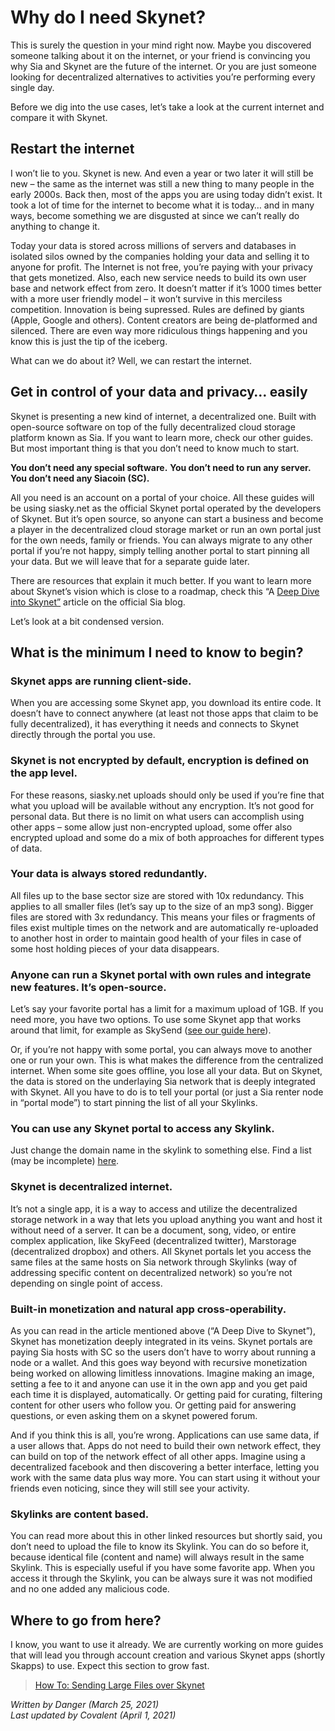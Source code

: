 # Why do I need Skynet?
This is surely the question in your mind right now. Maybe you discovered someone talking about it on the internet, or your friend is convincing you why Sia and Skynet are the future of the internet. Or you are just someone looking for decentralized alternatives to activities you’re performing every single day.

Before we dig into the use cases, let’s take a look at the current internet and compare it with Skynet.

## Restart the internet
I won’t lie to you. Skynet is new. And even a year or two later it will still be new – the same as the internet was still a new thing to many people in the early 2000s. Back then, most of the apps you are using today didn’t exist. It took a lot of time for the internet to become what it is today… and in many ways, become something we are disgusted at since we can’t really do anything to change it.

Today your data is stored across millions of servers and databases in isolated silos owned by the companies holding your data and selling it to anyone for profit. The Internet is not free, you’re paying with your privacy that gets monetized. Also, each new service needs to build its own user base and network effect from zero. It doesn’t matter if it’s 1000 times better with a more user friendly model – it won’t survive in this merciless competition. Innovation is being supressed. Rules are defined by giants (Apple, Google and others). Content creators are being de-platformed and silenced. There are even way more ridiculous things happening and you know this is just the tip of the iceberg.

What can we do about it? Well, we can restart the internet.

## Get in control of your data and privacy… easily
Skynet is presenting a new kind of internet, a decentralized one. Built with open-source software on top of the fully decentralized cloud storage platform known as Sia. If you want to learn more, check our other guides. But most important thing is that you don’t need to know much to start.

**You don’t need any special software.**
**You don’t need to run any server.**
**You don’t need any Siacoin (SC).**

All you need is an account on a portal of your choice. All these guides will be using siasky.net as the official Skynet portal operated by the developers of Skynet. But it’s open source, so anyone can start a business and become a player in the decentralized cloud storage market or run an own portal just for the own needs, family or friends. You can always migrate to any other portal if you’re not happy, simply telling another portal to start pinning all your data. But we will leave that for a separate guide later.

There are resources that explain it much better. If you want to learn more about Skynet’s vision which is close to a roadmap, check this “A [Deep Dive into Skynet”](https://blog.sia.tech/a-deep-dive-into-skynet-a0fa037feea) article on the official Sia blog.

Let’s look at a bit condensed version.

## What is the minimum I need to know to begin?
### Skynet apps are running client-side.
When you are accessing some Skynet app, you download its entire code. It doesn’t have to connect anywhere (at least not those apps that claim to be fully decentralized), it has everything it needs and connects to Skynet directly through the portal you use.

### Skynet is not encrypted by default, encryption is defined on the app level.
For these reasons, siasky.net uploads should only be used if you’re fine that what you upload will be available without any encryption. It’s not good for personal data. But there is no limit on what users can accomplish using other apps – some allow just non-encrypted upload, some offer also encrypted upload and some do a mix of both approaches for different types of data.

### Your data is always stored redundantly.
All files up to the base sector size are stored with 10x redundancy. This applies to all smaller files (let’s say up to the size of an mp3 song). Bigger files are stored with 3x redundancy. This means your files or fragments of files exist multiple times on the network and are automatically re-uploaded to another host in order to maintain good health of your files in case of some host holding pieces of your data disappears.

### Anyone can run a Skynet portal with own rules and integrate new features. It’s open-source.
Let’s say your favorite portal has a limit for a maximum upload of 1GB. If you need more, you have two options. To use some Skynet app that works around that limit, for example as SkySend ([see our guide here](/skynet-for-users/sending-files-over-skynet/index.html)).

Or, if you’re not happy with some portal, you can always move to another one or run your own. This is what makes the difference from the centralized internet. When some site goes offline, you lose all your data. But on Skynet, the data is stored on the underlaying Sia network that is deeply integrated with Skynet. All you have to do is to tell your portal (or just a Sia renter node in “portal mode”) to start pinning the list of all your Skylinks.

### You can use any Skynet portal to access any Skylink.
Just change the domain name in the skylink to something else. Find a list (may be incomplete) [here](/skynet/portals/index.html).

### Skynet is decentralized internet.
It’s not a single app, it is a way to access and utilize the decentralized storage network in a way that lets you upload anything you want and host it without need of a server. It can be a document, song, video, or entire complex application, like SkyFeed (decentralized twitter), Marstorage (decentralized dropbox) and others. All Skynet portals let you access the same files at the same hosts on Sia network through Skylinks (way of addressing specific content on decentralized network) so you’re not depending on single point of access.

### Built-in monetization and natural app cross-operability.
As you can read in the article mentioned above (“A Deep Dive to Skynet”), Skynet has monetization deeply integrated in its veins. Skynet portals are paying Sia hosts with SC so the users don’t have to worry about running a node or a wallet. And this goes way beyond with recursive monetization being worked on allowing limitless innovations. Imagine making an image, setting a fee to it and anyone can use it in the own app and you get paid each time it is displayed, automatically. Or getting paid for curating, filtering content for other users who follow you. Or getting paid for answering questions, or even asking them on a skynet powered forum.

And if you think this is all, you’re wrong. Applications can use same data, if a user allows that. Apps do not need to build their own network effect, they can build on top of the network effect of all other apps. Imagine using a decentralized facebook and then discovering a better interface, letting you work with the same data plus way more. You can start using it without your friends even noticing, since they will still see your activity.

### Skylinks are content based.
You can read more about this in other linked resources but shortly said, you don’t need to upload the file to know its Skylink. You can do so before it, because identical file (content and name) will always result in the same Skylink. This is especially useful if you have some favorite app. When you access it through the Skylink, you can be always sure it was not modified and no one added any malicious code.

## Where to go from here?
I know, you want to use it already. We are currently working on more guides that will lead you through account creation and various Skynet apps (shortly Skapps) to use. Expect this section to grow fast.

> [How To: Sending Large Files over Skynet](/skynet-for-users/sending-files-over-skynet/index.html)


*Written by Danger (March 25, 2021)*  
*Last updated by Covalent (April 1, 2021)*
